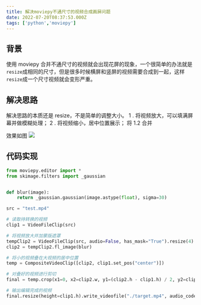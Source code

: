 ```yaml
---
title: 解决moviepy不通尺寸的视频合成画屏问题
date: 2022-07-20T08:37:53.000Z
tags: ['python','moviepy']
---
```

  
## 背景

使用 moviepy 合并不通尺寸的视频就会出现花屏的现象，一个很简单的办法就是 `resize`成相同的尺寸，但是很多时候横屏和竖屏的视频需要合成到一起，这样`resize`成一个尺寸视频就会变形严重。

## 解决思路

解决思路的本质还是 resize，不是简单的调整大小。
1 . 将视频放大，可以填满屏幕并做模糊处理；
2 . 将视频缩小，居中位置展示；
将 1.2 合并

效果如图
![](images/FmVqcgsn2pjnzYFSTNXlYZSex1Cn.png)

## 代码实现

```python
from moviepy.editor import *
from skimage.filters import _gaussian


def blur(image):
    return _gaussian.gaussian(image.astype(float), sigma=30)

src = "test.mp4"

# 读取待转换的视频
clip1 = VideoFileClip(src)

# 将视频放大并加蒙版遮罩
tempClip2 = VideoFileClip(src, audio=False, has_mask="True").resize(4)
clip2 = tempClip2.fl_image(blur)

# 将小的视频叠在大视频的居中位置
temp = CompositeVideoClip([clip2, clip1.set_pos("center")])

# 对叠好的视频进行剪切
final = temp.crop(x1=0, x2=clip2.w, y1=(clip2.h - clip1.h) / 2, y2=clip1.h + (clip2.h - clip1.h) / 2)

# 输出编辑完成的视频
final.resize(height=clip1.h).write_videofile("./target.mp4", audio_codec="aac")
```